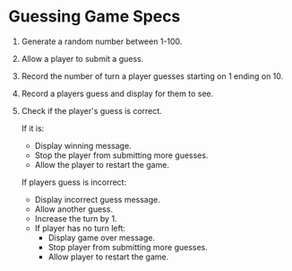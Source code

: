 # Guessing Game Specs

1. Generate a random number between 1-100.
2. Allow a player to submit a guess.
3. Record the number of turn a player guesses starting on 1 ending on 10.
4. Record a players guess and display for them to see.
5. Check if the player's guess is correct.

   If it is:
   - Display winning message.
   - Stop the player from submitting more guesses.
   - Allow the player to restart the game.

   If players guess is incorrect:
   - Display incorrect guess message.
   - Allow another guess.
   - Increase the turn by 1.
   - If player has no turn left:
      - Display game over message.
      - Stop player from submitting more guesses.
      - Allow player to restart the game.
